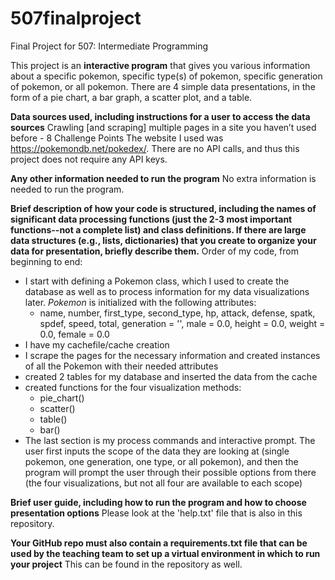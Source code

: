 # 507finalproject
Final Project for 507: Intermediate Programming

This project is an **interactive program** that gives you various information about a specific pokemon, specific type(s) of pokemon, specific generation of pokemon, or all pokemon. There are 4 simple data presentations, in the form of a pie chart, a bar graph, a scatter plot, and a table.

**Data sources used, including instructions for a user to access the data sources**
Crawling [and scraping] multiple pages in a site you haven’t used before - 8 Challenge Points
The website I used was https://pokemondb.net/pokedex/.
There are no API calls, and thus this project does not require any API keys.

**Any other information needed to run the program**
No extra information is needed to run the program. 

**Brief description of how your code is structured, including the names of significant data processing functions (just the 2-3 most important functions--not a complete list) and class definitions. If there are large data structures (e.g., lists, dictionaries) that you create to organize your data for presentation, briefly describe them.**
Order of my code, from beginning to end:
* I start with defining a Pokemon class, which I used to create the database as well as to process information for my data visualizations later. _Pokemon_ is initialized with the following attributes: 
    * name, number, first_type, second_type, hp, attack, defense, spatk, spdef, speed, total, generation = '', male = 0.0, height = 0.0, weight = 0.0, female = 0.0
* I have my cachefile/cache creation
* I scrape the pages for the necessary information and created instances of all the Pokemon with their needed attributes
* created 2 tables for my database and inserted the data from the cache
* created functions for the four visualization methods:
    * pie_chart()
    * scatter()
    * table()
    * bar()
* The last section is my process commands and interactive prompt. The user first inputs the scope of the data they are looking at (single pokemon, one generation, one type, or all pokemon), and then the program will prompt the user through their possible options from there (the four visualizations, but not all four are available to each scope)

**Brief user guide, including how to run the program and how to choose presentation options**
Please look at the 'help.txt' file that is also in this repository.

**Your GitHub repo must also contain a requirements.txt file that can be used by the teaching team to set up a virtual environment in which to run your project**
This can be found in the repository as well.
